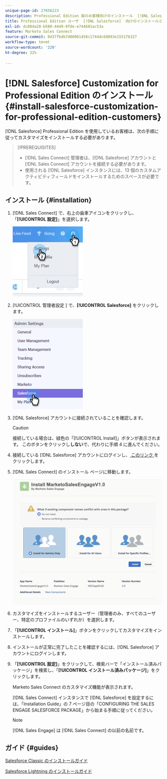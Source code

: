 ```yaml
---
unique-page-id: 27656223
description: Professional Edition 版のお客様向けのインストール  [!DNL Salesforce]  カスタマイズ - Marketo ドキュメント – 製品ドキュメント
title: Professional Edition ユーザ  [!DNL Salesforce]  向けのインストールとカスタマイズ
exl-id: dc004a28-b580-4449-9fde-e744681ac53a
feature: Marketo Sales Connect
source-git-commit: 0d37fbdb7d08901458c1744dc68893e155176327
workflow-type: tm+mt
source-wordcount: '220'
ht-degree: 32%

---
```


# [!DNL Salesforce] Customization for Professional Edition のインストール {#install-salesforce-customization-for-professional-edition-customers}

[!DNL Salesforce] Professional Edition を使用しているお客様は、次の手順に従ってカスタマイズをインストールする必要があります。

>[!PREREQUISITES]
>
>* [!DNL Sales Connect] 管理者は、[!DNL Salesforce] アカウントと [!DNL Sales Connect] アカウントを接続する必要があります。
>* 使用される [!DNL Salesforce] インスタンスには、13 個のカスタムアクティビティフィールドをインストールするためのスペースが必要です。

## インストール {#installation}

1. [!DNL Sales Connect] で、右上の歯車アイコンをクリックし、「**[!UICONTROL 設定]**」を選択します。

   ![](assets/one-4.png)

1. [!UICONTROL  管理者設定 ] で、**[!UICONTROL Salesforce]** をクリックします。

   ![](assets/two-4.png)

1. [!DNL Salesforce] アカウントに接続されていることを確認します。

   >[!CAUTION]
   >
   >接続している場合は、緑色の「[!UICONTROL Install]」ボタンが表示されます。 このボタンをクリックし&#x200B;**しない**&#x200B;で、代わりに手順 4 に進んでください。

1. 接続している [!DNL Salesforce] アカウントにログインし、[ このリンク ](https://login.salesforce.com/packaging/installPackage.apexp?p0=04t0b000001oWEZ) をクリックします。
1. [!DNL Sales Connect] のインストール ページに移動します。

   ![](assets/install-package.png)

1. カスタマイズをインストールするユーザー（管理者のみ、すべてのユーザー、特定のプロファイルのいずれか）を選択します。
1. 「**[!UICONTROL インストール]**」ボタンをクリックしてカスタマイズをインストールします。
1. インストールが正常に完了したことを確認するには、[!DNL Salesforce] アカウントにログインします。
1. 「**[!UICONTROL 設定]**」をクリックして、検索バーで「インストール済みパッケージ」を検索し、「**[!UICONTROL インストール済みパッケージ]**」をクリックします。

   Marketo Sales Connect のカスタマイズ機能が表示されます。

   [!DNL Sales Connect] インスタンスで [!DNL Salesforce] を設定するには、「Installation Guide」の 7 ページ目の「CONFIGURING THE SALES ENGAGE SALESFORCE PACKAGE」から始まる手順に従ってください。

   >[!NOTE]
   >
   >[!DNL Sales Engage] は [!DNL Sales Connect] の以前の名前です。

## ガイド {#guides}

[Salesforce Classic のインストールガイド](https://s3.amazonaws.com/tout-user-store/salesforce/assets/Marketo+Sales+Engage+For+Salesforce_+Installation+and+Success+Guide.pdf)

[Salesforce Lightning のインストールガイド](https://s3.amazonaws.com/tout-user-store/salesforce/assets/SF+Guide+for+Lightning.pdf)

